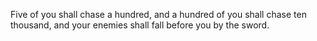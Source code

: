 Five of you shall chase a hundred, and a hundred of you shall chase ten thousand, and your enemies shall fall before you by the sword.
